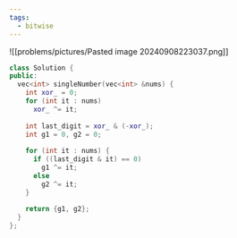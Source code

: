 ```yaml
---
tags:
  - bitwise
---
```

![[problems/pictures/Pasted image 20240908223037.png]]

```c++
class Solution {  
public:  
  vec<int> singleNumber(vec<int> &nums) {  
    int xor_ = 0;  
    for (int it : nums)  
      xor_ ^= it;  
  
    int last_digit = xor_ & (-xor_);  
    int g1 = 0, g2 = 0;  
  
    for (int it : nums) {  
      if ((last_digit & it) == 0)  
        g1 ^= it;  
      else  
        g2 ^= it;  
    }  
  
    return {g1, g2};  
  }  
};
```